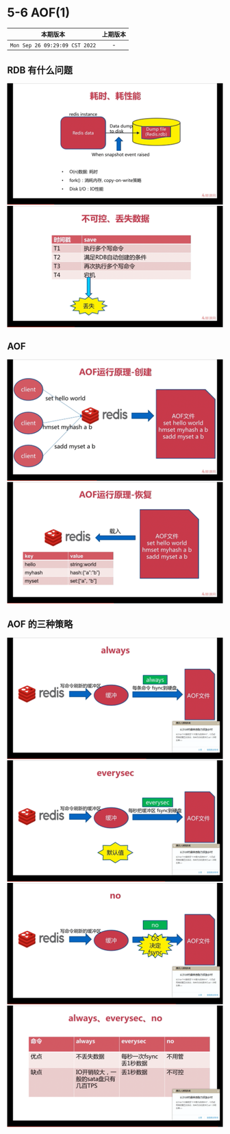 # 5-6 AOF(1)

|本期版本|上期版本
|:---:|:---:
`Mon Sep 26 09:29:09 CST 2022` | -

## RDB 有什么问题

<img src="./01.png" />
<img src="./02.png" />

## AOF

<img src="./03.png" />
<img src="./04.png" />


## AOF 的三种策略

<img src="./05.png" />
<img src="./06.png" />
<img src="./07.png" />

<img src="./08.png" />